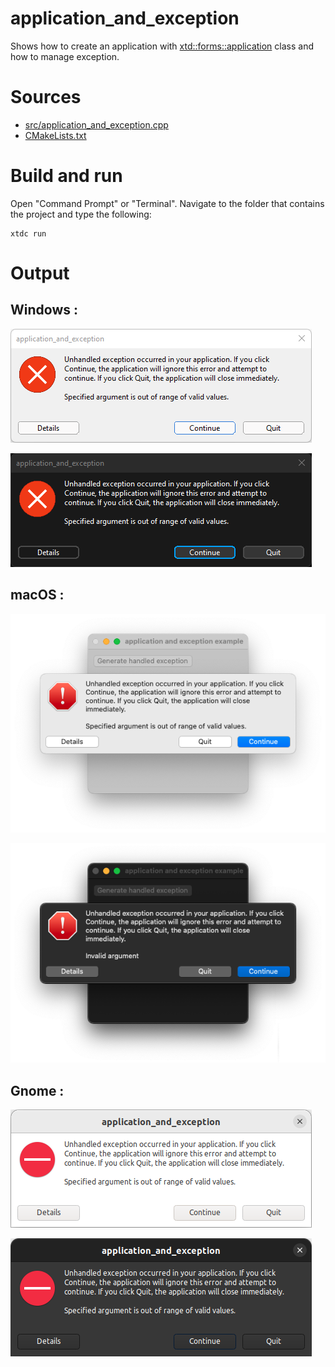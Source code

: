 # application_and_exception

Shows how to create an application with  [xtd::forms::application](https://codedocs.xyz/gammasoft71/xtd/classxtd_1_1forms_1_1application.html) class and how to manage exception.

# Sources

* [src/application_and_exception.cpp](src/application_and_exception.cpp)
* [CMakeLists.txt](CMakeLists.txt)

# Build and run

Open "Command Prompt" or "Terminal". Navigate to the folder that contains the project and type the following:

```shell
xtdc run
```

# Output

## Windows :

![Screenshot](../../../../docs/pictures/examples/application_and_exception_w.png)

![Screenshot](../../../../docs/pictures/examples/application_and_exception_wd.png)

## macOS :

![Screenshot](../../../../docs/pictures/examples/application_and_exception_m.png)

![Screenshot](../../../../docs/pictures/examples/application_and_exception_md.png)

## Gnome :

![Screenshot](../../../../docs/pictures/examples/application_and_exception_g.png)

![Screenshot](../../../../docs/pictures/examples/application_and_exception_gd.png)
